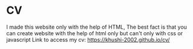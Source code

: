 # CV
I made this website only with the help of HTML, The best fact is that you can create website with
the help of html only but can't only with css or javascript
Link to access my cv: https://khushi-2002.github.io/cv/
